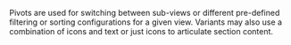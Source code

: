 Pivots are used for switching between sub-views or different pre-defined filtering or sorting configurations for a given view. Variants may also use a combination of icons and text or just icons to articulate section content.
